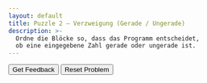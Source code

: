 ```yaml
---
layout: default
title: Puzzle 2 – Verzweigung (Gerade / Ungerade)
description: >-
  Ordne die Blöcke so, dass das Programm entscheidet,
  ob eine eingegebene Zahl gerade oder ungerade ist.
---
```


<div id="p2-trash" class="sortable-code"></div>
<div id="p2-work"  class="sortable-code"></div>
<div style="clear: both;"></div>

<p>
  <input id="p2-feedback" value="Get Feedback"  type="button" />
  <input id="p2-reset"    value="Reset Problem" type="button" />
</p>

<script type="text/javascript">
(function () {
  var initial =
    "x = int(input(\"Gib eine Zahl ein:\"))\\n" +
    "if x % 2 == 0:\\n" +
    "    print(\"Gerade\")\\n" +
    "else:\\n" +
    "    print(\"Ungerade\")\\n" +
    "print(\"Zahl ist negativ\")  #distractor\\n";

  var pp = new ParsonsWidget({
    sortableId: "p2-work",
    trashId:    "p2-trash",
    grader:     ParsonsWidget._graders.LineBasedGrader,
    can_indent: true,
    x_indent:   50,
    lang:       "en",
    max_wrong_lines: 10
  });
  pp.init(initial);
  pp.shuffleLines();
  $("#p2-reset").click(function (e) { e.preventDefault(); pp.shuffleLines(); });
  $("#p2-feedback").click(function (e) { e.preventDefault(); pp.getFeedback(); });
})();
</script>
